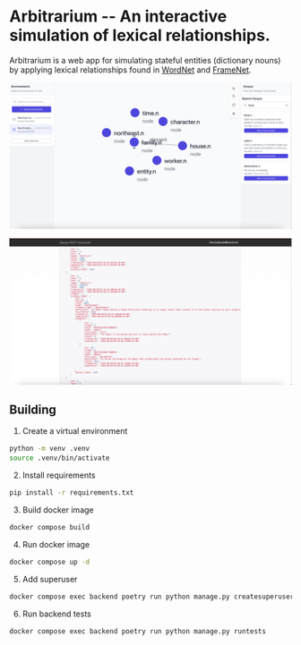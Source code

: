 # Arbitrarium -- An interactive simulation of lexical relationships.

Arbitrarium is a web app for simulating stateful entities (dictionary nouns) by applying lexical relationships found in [WordNet](https://wordnet.princeton.edu) and [FrameNet](http://framenet.icsi.berkeley.edu).

![Screenshot of the frontend](demo.png)

![Screenshot of the backend](backend.png)

## Building

1. Create a virtual environment
```bash
python -m venv .venv
source .venv/bin/activate
```

2. Install requirements
```bash
pip install -r requirements.txt
```

3. Build docker image
```bash
docker compose build
```

4. Run docker image
```bash
docker compose up -d
```

5. Add superuser
```bash
docker compose exec backend poetry run python manage.py createsuperuser
```

6. Run backend tests
```bash
docker compose exec backend poetry run python manage.py runtests
```
